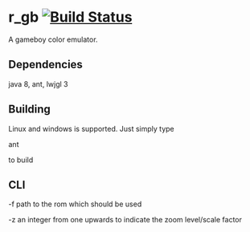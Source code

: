 # r_gb [![Build Status](https://travis-ci.org/bluewww/r_gb.svg?branch=master)](https://travis-ci.org/bluewww/r_gb)
A gameboy color emulator. 

## Dependencies
java 8, ant, lwjgl 3

## Building
Linux and windows is supported. Just simply type

ant

to build

## CLI
-f path to the rom which should be used

-z an integer from one upwards to indicate the zoom level/scale factor

